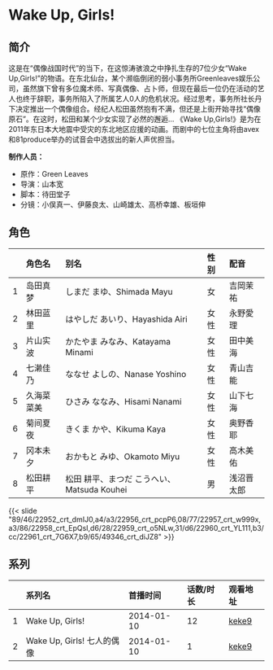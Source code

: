 # Wake Up, Girls!


## 简介

这是在“偶像战国时代”的当下，在这惊涛骇浪之中挣扎生存的7位少女“Wake Up,Girls!”的物语。在东北仙台，某个濒临倒闭的弱小事务所Greenleaves娱乐公司，虽然旗下曾有多位魔术师、写真偶像、占卜师，但现在最后一位仍在活动的艺人也终于辞职，事务所陷入了所属艺人0人的危机状况。经过思考，事务所社长丹下决定推出一个偶像组合。经纪人松田虽然抱有不满，但还是上街开始寻找“偶像原石”。在这时，松田和某个少女实现了必然的邂逅...
《Wake Up,Girls!》是为在2011年东日本大地震中受灾的东北地区应援的动画。而剧中的七位主角将由avex和81produce举办的试音会中选拔出的新人声优担当。

**制作人员：**
- 原作：Green Leaves
- 导演：山本宽
- 脚本：待田堂子
- 分镜：小俣真一、伊藤良太、山崎雄太、高桥幸雄、板垣伸

## 角色

|     |   角色名   |   别名  | 性别 |  配音  |
|:--- |:------  |:----      |:---  |:--   |
| 1 | 岛田真梦 | しまだ まゆ、Shimada Mayu | 女 | 吉岡茉祐 |
| 2 | 林田蓝里 | はやしだ あいり、Hayashida Airi | 女性 | 永野愛理 |
| 3 | 片山实波 | かたやま みなみ、Katayama Minami | 女性 | 田中美海 |
| 4 | 七濑佳乃 | ななせ よしの、Nanase Yoshino | 女性 | 青山吉能 |
| 5 | 久海菜菜美 | ひさみ ななみ、Hisami Nanami | 女性 | 山下七海 |
| 6 | 菊间夏夜 | きくま かや、Kikuma Kaya | 女性 | 奥野香耶 |
| 7 | 冈本未夕 | おかもと みゆ、Okamoto Miyu | 女性 | 高木美佑 |
| 8 | 松田耕平 | 松田 耕平、まつだ こうへい、Matsuda Kouhei | 男 | 浅沼晋太郎 |

{{< slide "89/46/22952_crt_dmIJ0,a4/a3/22956_crt_pcpP6,08/77/22957_crt_w999x,a3/86/22958_crt_EpQsI,d6/28/22959_crt_o5NLw,31/d6/22960_crt_YL111,b3/cc/22961_crt_7G6X7,b9/65/49346_crt_diJZ8" >}}

## 系列

|     | 系列名                   | 首播时间       | 话数/时长 | 观看地址                                                    |
| :-- | :-------------------- | :--------- | :---- | :------------------------------------------------------ |
| 1   | Wake Up, Girls!       | 2014-01-10 | 12    | [keke9](https://www.keke9.app/play/20513-4-139169.html) |
| 2   | Wake Up, Girls! 七人的偶像 | 2014-01-10 | 1     | [keke9](https://www.keke9.app/play/30530-4-278242.html) |



